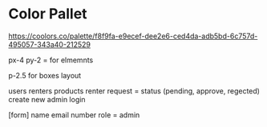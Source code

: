 # Color Pallet

https://coolors.co/palette/f8f9fa-e9ecef-dee2e6-ced4da-adb5bd-6c757d-495057-343a40-212529

px-4 py-2 = for elmemnts

p-2.5 for boxes layout

users
renters
products
renter request = status (pending, approve, regected)
create new admin
login

[form]
name
email
number
role = admin
